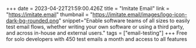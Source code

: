 +++
date = 2023-04-22T21:59:00.426Z
title = "Imitate Email"
link = "https://imitate.email"
thumbnail = "https://imitate.email/images/logo-icon-dark-bg-rounded.png"
snippet="Enable software teams of all sizes to easily test email flows, whether writing your own software or using a third party, and across in-house and external users."
tags = ["email-testing"]
+++
Free for solo developers with
450 test emails a month
and access to all features
